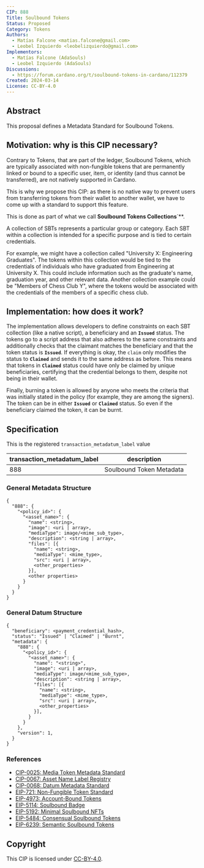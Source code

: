 ```yaml
---
CIP: 888
Title: Soulbound Tokens
Status: Proposed
Category: Tokens
Authors:
  - Matías Falcone <matias.falcone@gmail.com>
  - Leobel Izquierdo <leobelizquierdo@gmail.com>
Implementors:
  - Matías Falcone (AdaSouls)
  - Leobel Izquierdo (AdaSouls)
Discussions:
  - https://forum.cardano.org/t/soulbound-tokens-in-cardano/112379
Created: 2024-03-14
License: CC-BY-4.0
---
```


## Abstract

This proposal defines a Metadata Standard for Soulbound Tokens.

## Motivation: why is this CIP necessary?

Contrary to Tokens, that are part of the ledger, Soulbound Tokens, which are typically associated with non-fungible tokens that are permanently linked or bound to a specific user, item, or identity (and thus cannot be transferred), are not natively supported in Cardano.

This is why we propose this CIP: as there is no native way to prevent users from transferring tokens from their wallet to another wallet, we have to come up with a standard to support this feature. 

This is done as part of what we call **Soulbound Tokens Collections**`**.

A collection of SBTs represents a particular group or category. Each SBT within a collection is intended for a specific purpose and is tied to certain credentials.

For example, we might have a collection called "University X: Engineering Graduates". The tokens within this collection would be tied to the credentials of individuals who have graduated from Engineering at University X. This could include information such as the graduate's name, graduation year, and other relevant data. Another collection example could be "Members of Chess Club Y", where the tokens would be associated with the credentials of the members of a specific chess club.

## Implementation: how does it work?

The implementation allows developers to define constraints on each SBT collection (like a native script), a beneficiary and an **`Issued`** status. The tokens go to a script address that also adheres to the same constraints and additionally checks that the claimant matches the beneficiary and that the token status is **`Issued`**. If everything is okay, the `claim` only modifies the status to **`Claimed`** and sends it to the same address as before. This means that tokens in **`Claimed`** status could have only be claimed by unique beneficiaries, certifying that the credential belongs to them, despite not being in their wallet.

Finally, burning a token is allowed by anyone who meets the criteria that was initially stated in the policy (for example, they are among the signers). The token can be in either **`Issued`** or **`Claimed`** status. So even if the beneficiary claimed the token, it can be burnt.

## Specification

This is the registered `transaction_metadatum_label` value

| transaction_metadatum_label | description  |
| --------------------------- | ------------ |
| 888                         | Soulbound Token Metadata |

### General Metadata Structure

```
{
  "888": {
    "<policy_id>": {
      "<asset_name>": {
        "name": <string>,
        "image": <uri | array>,
        "mediaType": image/<mime_sub_type>,
        "description": <string | array>,
        "files": [{
          "name": <string>,
          "mediaType": <mime_type>,
          "src": <uri | array>,
          <other_properties>
        }],
        <other properties>
      }
    }
  }
}
```

### General Datum Structure

```
{
  "beneficiary": <payment_credential_hash>,
  "status": "Issued" | "Claimed" | "Burnt",
  "metadata": {
    "888": {
      "<policy_id>": {
        "<asset_name>": {
          "name": "<string>",
          "image": <uri | array>,
          "mediaType": image/<mime_sub_type>,
          "description": <string | array>,
          "files": [{
            "name": <string>,
            "mediaType": <mime_type>,
            "src": <uri | array>,
            <other_properties>
          }],
        }
      }
    },
    "version": 1,
  }
}
```

### References

- [CIP-0025: Media Token Metadata Standard](https://github.com/cardano-foundation/CIPs/blob/master/CIP-0025)
- [CIP-0067: Asset Name Label Registry](https://github.com/cardano-foundation/CIPs/blob/master/CIP-0067)
- [CIP-0068: Datum Metadata Standard](https://github.com/cardano-foundation/CIPs/blob/master/CIP-0068)
- [EIP-721: Non-Fungible Token Standard](https://eips.ethereum.org/EIPS/eip-721)
- [EIP-4973: Account-Bound Tokens](https://eips.ethereum.org/EIPS/eip-4973)
- [EIP-5114: Soulbound Badge](https://eips.ethereum.org/EIPS/eip-5114)
- [EIP-5192: Minimal Soulbound NFTs](https://eips.ethereum.org/EIPS/eip-5192)
- [EIP-5484: Consensual Soulbound Tokens](https://eips.ethereum.org/EIPS/eip-5484)
- [EIP-6239: Semantic Soulbound Tokens](https://eips.ethereum.org/EIPS/eip-6239)

## Copyright

This CIP is licensed under [CC-BY-4.0](https://creativecommons.org/licenses/by/4.0/legalcode).